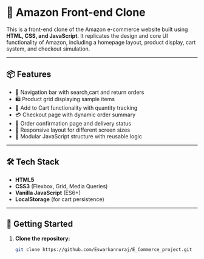 # 🛒 Amazon Front-end Clone

This is a front-end clone of the Amazon e-commerce website built using **HTML, CSS, and JavaScript**. It replicates the design and core UI functionality of Amazon, including a homepage layout, product display, cart system, and checkout simulation.

---

## 📦 Features

- 🧭 Navigation bar with search,cart and return orders
- 🛍 Product grid displaying sample items
- 🛒 Add to Cart functionality with quantity tracking
- 💳 Checkout page with dynamic order summary
- 🧾 Order confirmation page and delivery status
- 📱 Responsive layout for different screen sizes
- 🧠 Modular JavaScript structure with reusable logic

---

## 🛠 Tech Stack

- **HTML5**
- **CSS3** (Flexbox, Grid, Media Queries)
- **Vanilla JavaScript** (ES6+)
- **LocalStorage** (for cart persistence)

---

## 🚀 Getting Started

1. **Clone the repository:**
   ```bash
   git clone https://github.com/Eswarkannuraj/E_Commerce_project.git
